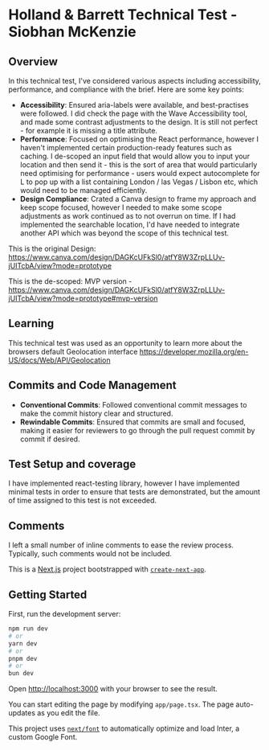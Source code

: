 
# Holland & Barrett Technical Test - Siobhan McKenzie

## Overview

In this technical test, I've considered various aspects including accessibility, performance, and compliance with the brief. Here are some key points:

- **Accessibility**: Ensured aria-labels were available, and best-practises were followed. I did check the page with the Wave Accessibility tool, and made some contrast adjustments to the design. It is still not perfect - for example it is missing a title attribute.
- **Performance**: Focused on optimising the React performance, however I haven't implemented certain production-ready features such as caching. I de-scoped an input field that would allow you to input your location and then send it - this is the sort of area that would particularly need optimising for performance - users would expect autocomplete for L to pop up with a list containing London / las Vegas / Lisbon etc, which would need to be managed efficiently.
- **Design Compliance**: Crated a Canva design to frame my approach and keep scope focused, however I needed to make some scope adjustments as work continued as to not overrun on time. If I had implemented the searchable location, I'd have needed to integrate another API which was beyond the scope of this technical test.

This is the original Design: https://www.canva.com/design/DAGKcUFkSl0/atfY8W3ZrpLLUv-jUITcbA/view?mode=prototype

This is the de-scoped: MVP version - https://www.canva.com/design/DAGKcUFkSl0/atfY8W3ZrpLLUv-jUITcbA/view?mode=prototype#mvp-version


## Learning

This technical test was used as an opportunity to learn more about the browsers default Geolocation interface https://developer.mozilla.org/en-US/docs/Web/API/Geolocation

## Commits and Code Management

- **Conventional Commits**: Followed conventional commit messages to make the commit history clear and structured.
- **Rewindable Commits**: Ensured that commits are small and focused, making it easier for reviewers to go through the pull request commit by commit if desired.

## Test Setup and coverage

I have implemented react-testing library, however I have implemented minimal tests in order to ensure that tests are demonstrated, but the amount of time assigned to this test is not exceeded.

## Comments

I left a small number of inline comments to ease the review process. Typically, such comments would not be included.


This is a [Next.js](https://nextjs.org/) project bootstrapped with [`create-next-app`](https://github.com/vercel/next.js/tree/canary/packages/create-next-app).

## Getting Started

First, run the development server:

```bash
npm run dev
# or
yarn dev
# or
pnpm dev
# or
bun dev
```

Open [http://localhost:3000](http://localhost:3000) with your browser to see the result.

You can start editing the page by modifying `app/page.tsx`. The page auto-updates as you edit the file.

This project uses [`next/font`](https://nextjs.org/docs/basic-features/font-optimization) to automatically optimize and load Inter, a custom Google Font.
